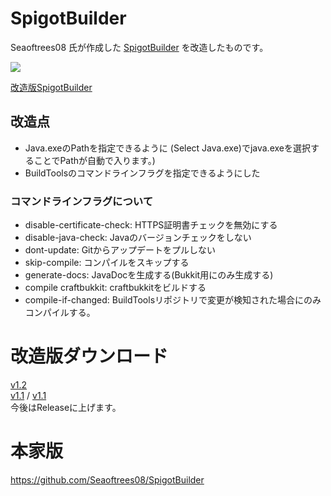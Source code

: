 # SpigotBuilder
Seaoftrees08 氏が作成した [SpigotBuilder](https://github.com/Seaoftrees08/SpigotBuilder) を改造したものです。

![](https://imgix.yama2211.jp/SpigotBuilder/image2.png)

[改造版SpigotBuilder](https://d.yama2211.jp/SpigotBuilder/)

## 改造点
+ Java.exeのPathを指定できるように (Select Java.exe)でjava.exeを選択することでPathが自動で入ります。)
+ BuildToolsのコマンドラインフラグを指定できるようにした

### コマンドラインフラグについて
+ disable-certificate-check: HTTPS証明書チェックを無効にする
+ disable-java-check: Javaのバージョンチェックをしない
+ dont-update: Gitからアップデートをプルしない
+ skip-compile: コンパイルをスキップする
+ generate-docs: JavaDocを生成する(Bukkit用にのみ生成する)
+ compile craftbukkit: craftbukkitをビルドする
+ compile-if-changed: BuildToolsリポジトリで変更が検知された場合にのみコンパイルする。

# 改造版ダウンロード
[v1.2](https://github.com/yamagami2211/SpigotBuilder/releases/tag/v1.2)  
[v1.1](https://github.com/yamagami2211/SpigotBuilder/blob/master/src/SpigotBuilder/bin/Release/SpigotBuilder.exe?raw=true) / [v1.1](https://file.yama2211.jp/SpigotBuilder/SpigotBuilder.exe)  
今後はReleaseに上げます。

# 本家版
https://github.com/Seaoftrees08/SpigotBuilder
